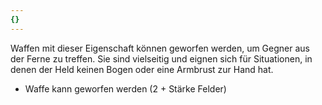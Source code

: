 ```yaml
---
{}
---
```

Waffen mit dieser Eigenschaft können geworfen werden, um Gegner aus der Ferne zu treffen. Sie sind vielseitig und eignen sich für Situationen, in denen der Held keinen Bogen oder eine Armbrust zur Hand hat.  
  
- Waffe kann geworfen werden (2 + Stärke Felder)